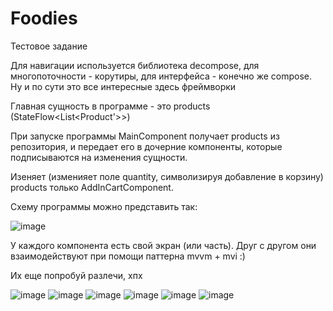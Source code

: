 # Foodies
  Тестовое задание
  
  Для навигации используется библиотека decompose, для многопоточности - корутиры, для интерфейса - конечно же compose.
  Ну и по сути это все интересные здесь фреймворки 

  Главная сущность в программе - это products (StateFlow<List<Product'>>)
  
  При запуске программы MainComponent получает products из репозитория, и передает его в дочерние компоненты, которые подписываются на изменения сущности.
  
  Изеняет (изменияет поле quantity, символизируя добавление в корзину) products только AddInCartComponent.
  
  Схему программы можно представить так:
  
![image](https://github.com/PetrushkaCat/Foodies/assets/107431204/526943e7-7231-457e-a9ab-bd4b19a7a9fa)

  У каждого компонента есть свой экран (или часть). Друг с другом они взаимодействуют при помощи паттерна mvvm + mvi :)
  
  Их еще попробуй разлечи, хпх
  
![image](https://github.com/PetrushkaCat/Foodies/assets/107431204/4cd33de5-cf37-4075-8352-6d1110b8be54)
![image](https://github.com/PetrushkaCat/Foodies/assets/107431204/6bb6a01f-0677-4d8f-a7a0-285a53a20491)
![image](https://github.com/PetrushkaCat/Foodies/assets/107431204/fc71cc00-7cd1-4eb0-bbab-6f6d4827eab4)
![image](https://github.com/PetrushkaCat/Foodies/assets/107431204/f1b4f8b3-c7c0-4531-9da1-38c6be5a6680)
![image](https://github.com/PetrushkaCat/Foodies/assets/107431204/0cc7d89d-05fe-4f54-943f-c527ac1c171b)
![image](https://github.com/PetrushkaCat/Foodies/assets/107431204/029cb996-5f9b-4d14-acd6-27b54443455a)

